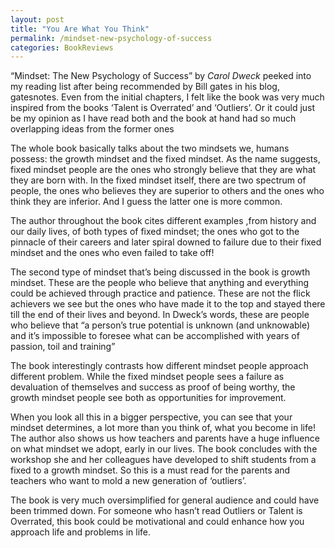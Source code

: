 ```yaml
---
layout: post
title: "You Are What You Think"
permalink: /mindset-new-psychology-of-success
categories: BookReviews
---
```

“Mindset: The New Psychology of Success” by *Carol Dweck* peeked into my reading list after being recommended by Bill gates in his blog, gatesnotes. Even from the initial chapters, I felt like the book was very much inspired from the books ‘Talent is Overrated’ and ‘Outliers’. Or it could just be my opinion as I have read both and the book at hand had so much overlapping ideas from the former ones

The whole book basically talks about the two mindsets we, humans possess: the growth mindset and the fixed mindset. As the name suggests, fixed mindset people are the ones who strongly believe that they are what they are born with. In the fixed mindset itself, there are two spectrum of people, the ones who believes they are superior to others and the ones who think they are inferior. And I guess the latter one is more common.

The author throughout the book cites different examples ,from history and our daily lives, of both types of fixed mindset; the ones who got to the pinnacle of their careers and later spiral downed to failure due to their fixed mindset and the ones who even failed to take off!

The second type of mindset that’s being discussed in the book is growth mindset. These are the people who believe that anything and everything could be achieved through practice and patience. These are not the flick achievers we see but the ones who have made it to the top and stayed there till the end of their lives and beyond. In Dweck’s words, these are people who believe that “a person’s true potential is unknown (and unknowable) and it’s impossible to foresee what can be accomplished with years of passion, toil and training”


The book interestingly contrasts how different mindset people approach different problem. While the fixed mindset people sees a failure as devaluation of themselves and success as proof of being worthy, the growth mindset people see both as opportunities for improvement.

When you look all this in a bigger perspective, you can see that your mindset determines, a lot more than you think of, what you become in life! The author also shows us how teachers and parents have a huge influence on what mindset we adopt, early in our lives. The book concludes with the workshop she and her colleagues have developed to shift students from a fixed to a growth mindset. So this is a must read for the parents and teachers who want to mold a new generation of ‘outliers’.

The book is very much oversimplified for general audience and could have been trimmed down. For someone who hasn’t read Outliers or Talent is Overrated, this book could be  motivational and could enhance how you approach life and problems in life.
